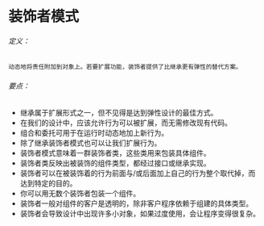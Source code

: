 # 装饰者模式

###### 定义：

```
动态地将责任附加到对象上。若要扩展功能，装饰者提供了比继承更有弹性的替代方案。
```

###### 要点：

- 继承属于扩展形式之一，但不见得是达到弹性设计的最佳方式。
- 在我们的设计中，应该允许行为可以被扩展，而无需修改现有代码。
- 组合和委托可用于在运行时动态地加上新行为。
- 除了继承装饰者模式也可以让我们扩展行为。
- 装饰者模式意味着一群装饰者类，这些类用来包装具体组件。
- 装饰者类反映出被装饰的组件类型，都经过接口或继承实现。
- 装饰者可以在被装饰着的行为前面与/或后面加上自己的行为整个取代掉，而达到特定的目的。
- 你可以用无数个装饰者包装一个组件。
- 装饰者一般对组件的客户是透明的，除非客户程序依赖于组建的具体类型。
- 装饰者会导致设计中出现许多小对象，如果过度使用，会让程序变得很复杂。